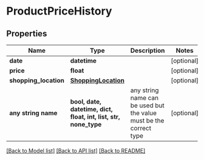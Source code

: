 # ProductPriceHistory


## Properties
Name | Type | Description | Notes
------------ | ------------- | ------------- | -------------
**date** | **datetime** |  | [optional] 
**price** | **float** |  | [optional] 
**shopping_location** | [**ShoppingLocation**](ShoppingLocation.md) |  | [optional] 
**any string name** | **bool, date, datetime, dict, float, int, list, str, none_type** | any string name can be used but the value must be the correct type | [optional]

[[Back to Model list]](../README.md#documentation-for-models) [[Back to API list]](../README.md#documentation-for-api-endpoints) [[Back to README]](../README.md)


